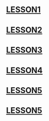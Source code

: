 ## [LESSON1](https://github.com/KulSlavOn/C-seminars-lessons/tree/main/lesson1)

## [LESSON2](https://github.com/KulSlavOn/C-seminars-lessons/tree/main/lesson2)

## [LESSON3](https://github.com/KulSlavOn/C-seminars-lessons/tree/main/lesson3)

## [LESSON4](https://github.com/KulSlavOn/C-seminars-lessons/tree/main/lesson4)

## [LESSON5](https://github.com/KulSlavOn/C-seminars-lessons/tree/main/lesson5)

## [LESSON5](https://github.com/KulSlavOn/C-seminars-lessons/tree/main/lesson6)